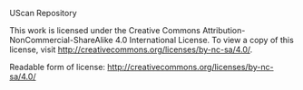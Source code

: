 UScan Repository 

This work is licensed under the Creative Commons Attribution-NonCommercial-ShareAlike 4.0 International License. To view a copy of this license, visit http://creativecommons.org/licenses/by-nc-sa/4.0/.

Readable form of license: http://creativecommons.org/licenses/by-nc-sa/4.0/



